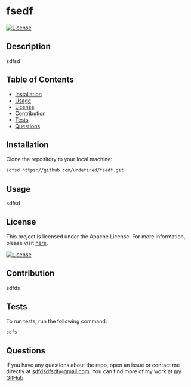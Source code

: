 # fsedf

[![License](https://img.shields.io/badge/License-Apache_2.0-blue.svg)](https://opensource.org/licenses/Apache-2.0)
## Description

sdfsd

## Table of Contents

- [Installation](#installation)
- [Usage](#usage)
- [License](#license)
- [Contribution](#contribution)
- [Tests](#tests)
- [Questions](#questions)

## Installation

Clone the repository to your local machine:

```sh
sdfsd https://github.com/undefined/fsedf.git
```

## Usage

sdfsd

## License
This project is licensed under the Apache License. For more information, please visit [here](https://opensource.org/licenses/Apache-2.0).

[![License](https://img.shields.io/badge/License-Apache_2.0-blue.svg)](https://opensource.org/licenses/Apache-2.0)

## Contribution

sdfds

## Tests

To run tests, run the following command:

```sh
sdfs
```

## Questions

If you have any questions about the repo, open an issue or contact me directly at sdfdsdfsdf@gmail.com. You can find more of my work at [my GitHub](https://github.com/undefined).

